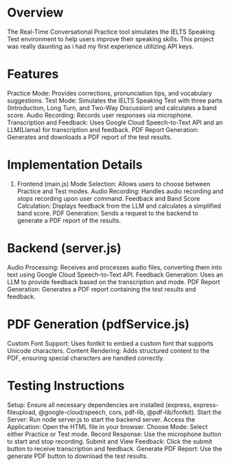 # Overview
The Real-Time Conversational Practice tool simulates the IELTS Speaking Test environment to help users improve their speaking skills. 
This project was really daunting as i had my first experience utilizing API keys. 

# Features
Practice Mode: Provides corrections, pronunciation tips, and vocabulary suggestions.
Test Mode: Simulates the IELTS Speaking Test with three parts (Introduction, Long Turn, and Two-Way Discussion) and calculates a band score.
Audio Recording: Records user responses via microphone.
Transcription and Feedback: Uses Google Cloud Speech-to-Text API and an LLM(Llama) for transcription and feedback.
PDF Report Generation: Generates and downloads a PDF report of the test results.

# Implementation Details
1. Frontend (main.js)
Mode Selection: Allows users to choose between Practice and Test modes.
Audio Recording: Handles audio recording and stops recording upon user command.
Feedback and Band Score Calculation: Displays feedback from the LLM and calculates a simplified band score.
PDF Generation: Sends a request to the backend to generate a PDF report of the results.

# Backend (server.js)
Audio Processing: Receives and processes audio files, converting them into text using Google Cloud Speech-to-Text API.
Feedback Generation: Uses an LLM to provide feedback based on the transcription and mode.
PDF Report Generation: Generates a PDF report containing the test results and feedback.

# PDF Generation (pdfService.js)
Custom Font Support: Uses fontkit to embed a custom font that supports Unicode characters.
Content Rendering: Adds structured content to the PDF, ensuring special characters are handled correctly.

# Testing Instructions
Setup: Ensure all necessary dependencies are installed (express, express-fileupload, @google-cloud/speech, cors, pdf-lib, @pdf-lib/fontkit).
Start the Server: Run node server.js to start the backend server.
Access the Application: Open the HTML file in your browser.
Choose Mode: Select either Practice or Test mode.
Record Response: Use the microphone button to start and stop recording.
Submit and View Feedback: Click the submit button to receive transcription and feedback.
Generate PDF Report: Use the generate PDF button to download the test results.

